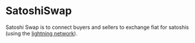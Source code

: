 # SatoshiSwap

Satoshi Swap is to connect buyers and sellers to exchange fiat for satoshis (using the [lightning network](https://lightning.network/)).

